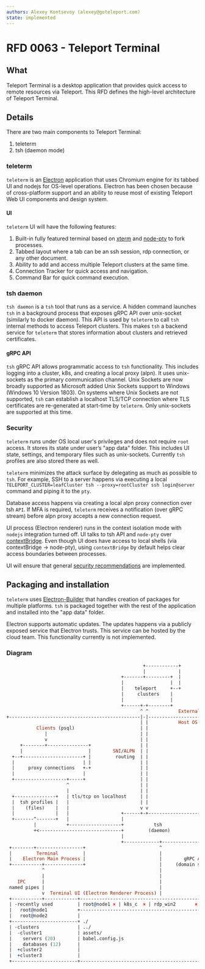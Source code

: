 ```yaml
---
authors: Alexey Kontsevoy (alexey@goteleport.com)
state: implemented
---
```


# RFD 0063 - Teleport Terminal

## What
Teleport Terminal is a desktop application that provides quick access to remote resources via Teleport.
This RFD defines the high-level architecture of Teleport Terminal.

## Details
There are two main components to Teleport Terminal:
1. teleterm
2. tsh (daemon mode)

### teleterm
`teleterm` is an [Electron](https://www.electronjs.org/) application that uses Chromium engine
for its tabbed UI and nodejs for OS-level operations.
Electron has been chosen because of cross-platform support and an ability to reuse most of existing Teleport Web UI components and design system.

#### UI
`teleterm` UI will have the following features:
1. Built-in fully featured terminal based on [xterm](https://xtermjs.org/) and [node-pty](https://github.com/microsoft/node-pty) to fork processes.
2. Tabbed layout where a tab can be an ssh session, rdp connection, or any other document.
3. Ability to add and access multiple Teleport clusters at the same time.
4. Connection Tracker for quick access and navigation.
4. Command Bar for quick command execution.

### tsh daemon
`tsh daemon` is a `tsh` tool that runs as a service. A hidden command launches `tsh` in a background process that exposes gRPC API over unix-socket (similarly to docker daemon).
This API is used by `teleterm` to call `tsh` internal methods to access Teleport clusters.
This makes `tsh` a backend service for `teleterm` that stores information about clusters and retrieved certificates.

#### gRPC API
`tsh` gRPC API allows programmatic access to `tsh` functionality. This includes logging into a cluster, k8s, and creating a local proxy (alpn).
It uses unix-sockets as the primary communication channel. Unix Sockets are now broadly supported as Microsoft added Unix Sockets support to Windows (Windows 10 Version 1803).
On systems where Unix Sockets are not supported, `tsh` can establish a localhost TLS/TCP connection where TLS certificates are re-generated at start-time by `teleterm`.
Only unix-sockets are supported at this time.

### Security
`teleterm` runs under OS local user's privileges and does not require `root` access. It stores its state under user’s "app data" folder.
This includes UI state, settings, and temporary files such as unix-sockets.
Currently `tsh` profiles are also stored there as well.

`teleterm` minimizes the attack surface by delegating as much as possible to `tsh`. For example,
SSH to a server happens via executing a local `TELEPORT_CLUSTER=leafCluster tsh --proxy=rootCluster ssh login@server` command and piping it to the `pty`.

Database access happens via creating a local alpn proxy connection over tsh `API`. If MFA is required, `teleterm` receives a notification (over gRPC stream) before alpn proxy accepts a new connection request.

UI process (Electron renderer) runs in the context isolation mode with `nodejs` integration turned off. UI talks to tsh API and `node-pty` over [contextBridge](https://www.electronjs.org/docs/latest/api/context-bridge).
Even though UI does have access to local shells (via contextBridge -> node-pty), using `contextBridge` by default helps clear access boundaries between processes.

UI will ensure that general [security recommendations](https://www.electronjs.org/docs/latest/tutorial/security) are implemented.

## Packaging and installation
`teleterm` uses [Electron-Builder](https://github.com/electron-userland/electron-builder) that handles creation of packages for multiple platforms. `tsh` is packaged together with the
rest of the application and installed into the "app data" folder.

Electron supports automatic updates. The updates happens via a publicly exposed service that Electron trusts. This service can be hosted by the
cloud team. This functionality currently is not implemented.


### Diagram
```pro
                                                  +------------+
                                                  |            |
                                          +-------+---------+  |
                                          |                 |  |
                                          |    teleport     +--+
                                          |     clusters    |
                                          |                 |
                                          +------+-+--------+
                                                 ^ ^           External Network
+------------------------------------------------|-|---------------------+
                                                 | |           Host OS
           Clients (psql)                        | |
              |                                  | |
              v                                  | |
     +--------+---------------+                  | |
     |                        |        SNI/ALPN  | |
  +--+----------------------+ |         routing  | |
  |                         | |                  | |
  |     proxy connections   +-+                  | |
  |                         |                    | |
  +-------------------+-----+                    | |
                      ^                          | |
                      |                          | |
  +---------------+   | tls/tcp on localhost     | |
  |  tsh profiles |   |                          | |
  |    (files)    |   |                          v v
  |               |   |                   +------+-+-------------------+
  +-------^-------+   |                   |                            |
          |           +-------------------+           tsh              |
          +<------------------------------+         (daemon)           |
                                          |                            |
                                          +-------------+--------------+
 +--------+-----------------+                           ^
 |         Terminal         |                           |
 |    Electron Main Process |                           |        gRPC API
 +-----------+--------------+                           |     (domain socket)
             ^                                          |
             |                                          |
    IPC      |                                          |
 named pipes |                                          |
             v  Terminal UI (Electron Renderer Process) |
 +-----------+------------+---------------------------------------------+
 | -recently used         | root@node1 × | k8s_c  × | rdp_win2       ×  |
 |   root@node1           +---------------------------------------------+
 |   root@node2           |                                             |
 +------------------------+ ./                                          |
 | -clusters              | ../                                         |
 |  -cluster1             | assets/                                     |
 |    servers (20)        | babel.config.js                             |
 |    databases (12)      |                                             |
 |  +cluster2             |                                             |
 |  +cluster3             |                                             |
 +------------------------+---------------------------------------------+
```
